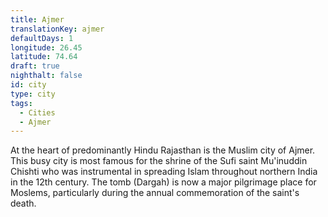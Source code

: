 ```yaml
---
title: Ajmer
translationKey: ajmer
defaultDays: 1
longitude: 26.45
latitude: 74.64
draft: true
nighthalt: false
id: city
type: city
tags:
  - Cities
  - Ajmer
---
```

At the heart of predominantly Hindu Rajasthan is the Muslim city of Ajmer. This busy city is most famous for the shrine of the Sufi saint Mu'inuddin Chishti who was instrumental in spreading Islam throughout northern India in the 12th century. The tomb (Dargah) is now a major pilgrimage place for Moslems, particularly during the annual commemoration of the saint's death.